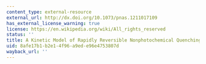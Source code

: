 ```yaml
---
content_type: external-resource
external_url: http://dx.doi.org/10.1073/pnas.1211017109
has_external_license_warning: true
license: https://en.wikipedia.org/wiki/All_rights_reserved
status: ''
title: A Kinetic Model of Rapidly Reversible Nonphotochemical Quenching
uid: 8afe17b1-b2e1-4f96-a9ed-e96e4753807d
wayback_url: ''
---
```

